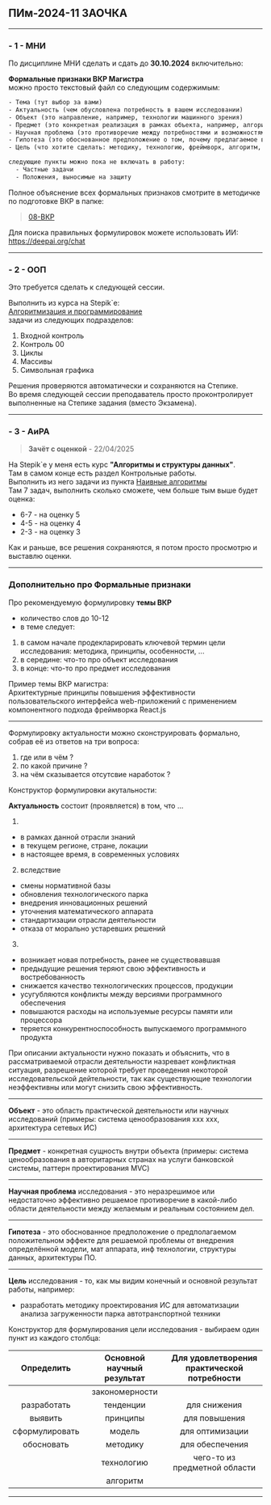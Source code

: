 ## ПИм-2024-11 ЗАОЧКА  

---  

### - 1 - МНИ 

По дисциплине МНИ сделать и сдать до **30.10.2024** включительно:  

**Формальные признаки ВКР Магистра**  
можно просто текстовый файл со следующим содержимым:  

```txt
- Тема (тут выбор за вами)
- Актуальность (чем обусловлена потребность в вашем исследовании)
- Объект (это направление, например, технологии машинного зрения)
- Предмет (это конкретная реализация в рамках объекта, например, алгоритмы распознавания и классификации объектов в реальном времени)
- Научная проблема (это противоречие между потребностями и возможностями)
- Гипотеза (это обоснованное предположение о том, почему предлагаемое вами решение будет эффективным)
- Цель (что хотите сделать: методику, технологию, фреймворк, алгоритм, ...)

следующие пункты можно пока не включать в работу:
  - Частные задачи
  - Положения, выносимые на защиту
```

Полное объяснение всех формальных признаков смотрите в методичке по подготовке ВКР в папке:  
> [08-ВКР](https://github.com/permCoding/Magistr-2022/tree/main/08-%D0%92%D0%9A%D0%A0)

Для поиска правильных формулировок можете использовать ИИ:  
https://deepai.org/chat  

---  

### - 2 - ООП  

Это требуется сделать к следующей сессии.  

Выполнить из курса на Stepik`е:  
[Алгоритмизация и программирование](https://stepik.org/course/64867/)  
задачи из следующих подразделов:  

1) Входной контроль  
2) Контроль 00  
3) Циклы  
4) Массивы  
5) Символьная графика  

Решения проверяются автоматически и сохраняются на Степике.  
Во время следующей сессии преподаватель просто проконтролирует выполненные на Степике задания (вместо Экзамена).  

---  

### - 3 - АиРА  

> **Зачёт с оценкой** - 22/04/2025  

На Stepik`е у меня есть курс **"Алгоритмы и структуры данных"**.  
Там в самом конце есть раздел Контрольные работы.  
Выполнить из него задачи из пункта [Наивные алгоритмы](https://stepik.org/lesson/360165/step/1?unit=344397)  
Там 7 задач, выполнить сколько сможете, чем больше тым выше будет оценка:  
- 6-7 - на оценку 5  
- 4-5 - на оценку 4  
- 2-3 - на оценку 3  

Как и раньше, все решения сохраняются, я потом просто просмотрю и выставлю оценки.  

---  

### Дополнительно про Формальные признаки

Про рекомендуемую формулировку **темы ВКР**  
- количество слов до 10-12  
- в теме следует:  
1) в самом начале продекларировать ключевой термин цели исследования: методика, принципы, особенности, ...  
2) в середине: что-то про объект исследования  
3) в конце: что-то про предмет исследования  

Пример темы ВКР магистра:  
Архитектурные принципы повышения эффективности пользовательского интерфейса web-приложений с применением компонентного подхода фреймворка React.js  

---  

Формулировку актуальности можно сконструировать формально, собрав её из ответов на три вопроса:  
1) где или в чём ?  
2) по какой причине ?  
3) на чём сказывается отсутсвие наработок ?  

Конструктор формулировки акутальности:  

**Актуальность** состоит (проявляется) в том, что ...  

1)  
- в рамках данной отрасли знаний  
- в текущем регионе, стране, локации  
- в настоящее время, в современных условиях  

2) вследствие  
- смены нормативной базы  
- обновления технологического парка   
- внедрения инновационных решений  
- уточнения математического аппарата  
- стандартизации отрасли деятельности  
- отказа от морально устаревших решений  

3)  
- возникает новая потребность, ранее не существовавшая  
- предыдущие решения теряют свою эффективность и востребованность  
- снижается качество технологических процессов, продукции  
- усугубляются конфликты между версиями программного обеспечения  
- повышаются расходы на используемые ресурсы памяти или процессора  
- теряется конкурентноспособность выпускаемого программного продукта  


При описании актуальности нужно показать и объяснить, что в рассматриваемой отрасли деятельности назревает конфликтная ситуация, разрешение которой требует проведения некоторой исследовательской дейтельности, так как существующие технологии неэффективны или могут снизить свою эффективность.  

---  

**Объект** - это область практической деятельности или научных исследований (примеры: система ценообразования xxx xxx, архитектура сетевых ИС)

---  

**Предмет** - конкретная сущность внутри объекта (примеры: система ценообразования в авторитарных странах на услуги банковской системы, паттерн проектирования MVC)

---  

**Научная проблема** исследования - это неразрешимое или недостаточно эффективно решаемое противоречие в какой-либо области деятельности между желаемым и реальным состоянием дел.

---  

**Гипотеза** - это обоснованное предположение о предполагаемом положительном эффекте для решаемой проблемы от внедрения определённой модели, мат аппарата, инф технологии, структуры данных, архитектуры ПО.

---  

**Цель** исследования - то, как мы видим конечный и основной результат работы, например:
- разработать методику проектирования ИС для автоматизации анализа загруженности парка автотранспортной техники

Конструктор для формулирования цели исследования - выбираем один пункт из каждого столбца:  

|Определить|Основной научный результат|Для удовлетворения практической потребности |  
| :-: | :-: | :-: |  
| |закономерности| |  
|разработать|тенденции|для снижения|  
|выявить|принципы|для повышения|  
|сформулировать|модель|для оптимизации|  
|обосновать|методику|для обеспечения|  
| |технологию|чего-то из предметной области|  
| |алгоритм | |  

---  

